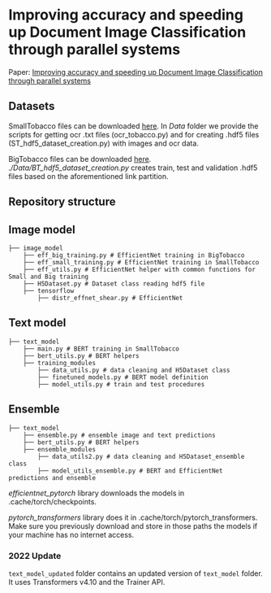 # Improving accuracy and speeding up Document Image Classification through parallel systems

Paper: [Improving accuracy and speeding up Document Image Classification through parallel systems](https://link.springer.com/chapter/10.1007%2F978-3-030-50417-5_29)

## Datasets

SmallTobacco files can be downloaded [here](https://lampsrv02.umiacs.umd.edu/projdb/project.php?id=72). In _Data_ folder we provide the scripts for getting ocr .txt files (ocr_tobacco.py) and for creating .hdf5 files (ST_hdf5_dataset_creation.py) with images and ocr data.

BigTobacco files can be downloaded [here](http://www.cs.cmu.edu/~aharley/rvl-cdip/). _./Data/BT_hdf5_dataset_creation.py_ creates train, test and validation .hdf5 files based on the aforementioned link partition.


## Repository structure

## Image model

```
├── image_model
	├── eff_big_training.py # EfficientNet training in BigTobacco
	├── eff_small_training.py # EfficientNet training in SmallTobacco
	├── eff_utils.py # EfficientNet helper with common functions for Small and Big training
	├── H5Dataset.py # Dataset class reading hdf5 file
	├── tensorflow
		├── distr_effnet_shear.py # EfficientNet
```

## Text model

```
├── text_model
	├── main.py # BERT training in SmallTobacco
	├── bert_utils.py # BERT helpers
	├── training_modules
		├── data_utils.py # data cleaning and H5Dataset class
		├── finetuned_models.py # BERT model definition
		├── model_utils.py # train and test procedures
```

## Ensemble

```
├── text_model
	├── ensemble.py # ensemble image and text predictions
	├── bert_utils.py # BERT helpers
	├── ensemble_modules
		├── data_utils2.py # data cleaning and H5Dataset_ensemble class
		├── model_utils_ensemble.py # BERT and EfficientNet predictions and ensemble
```

_efficientnet_pytorch_ library downloads the models in .cache/torch/checkpoints.

_pytorch_transformers_ library does it in .cache/torch/pytorch_transformers. Make sure you previously download and store in those paths the models if your machine has no internet access.


### 2022 Update

```text_model_updated``` folder contains an updated version of ```text_model``` folder. It uses Transformers v4.10 and the Trainer API.
